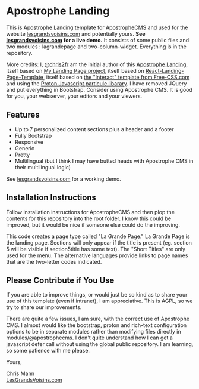 # Apostrophe Landing

This is [Apostrophe Landing](https://github.com/lesgrandsvoisins/apostrophe-landing) template for [ApostropheCMS](https://www.apostrophecms.com) and used for the website [lesgrandsvoisins.com](https://www.lesgrandsvoisins.com) and potentially yours. **See [lesgrandsvoisins.com](https://www.lesgrandsvoisins.com) for a live demo.** It consists of some public files and two modules : lagrandepage and two-column-widget. Everything is in the repository.

More credits: I, [@chris2fr](https://github.com/chris2fr/) am the initial author of this [Apostrophe Landing](https://github.com/chris2fr/), itself based on [My Landing Page project](https://github.com/wonderfullandingpage/mylandingpage), itself based on [React-Landing-Page-Template](https://github.com/issaafalkattan/React-Landing-Page-Template), itself based on [the "Interact" template from Free-CSS.com](https://www.free-css.com/assets/files/free-css-templates/preview/page234/interact/) and using the [Proton Javascript particule libarary](https://github.com/drawcall/Proton). I have removed JQuery and put everything in Bootstrap. Consider using Apostrophe CMS. It is good for you, your webserver, your editors and your viewers. 

## Features

* Up to 7 personalized content sections plus a header and a footer
* Fully Bootstrap
* Responsive
* Generic
* Pretty
* Multilingual (but I think I may have butted heads with Apostrophe CMS in their multilingual logic)

See [lesgrandsvoisins.com](https://www.lesgrandsvoisins.com) for a working demo.

## Installation Instructions

Follow installation instructions for ApostropheCMS and then plop the contents for this repository into the root folder. I know this could be improved, but it would be nice if someone else could do the improving.

This code creates a page type called "La Grande Page." La Grande Page is the landing page. Sections will only appear if the title is present (eg. section 5 will be visible if section5title has some text). The "Short Titles" are only used for the menu. The alternative languages provide links to page names that are the two-letter codes indicated.

## Please Contribute if You Use

If you are able to improve things, or would just be so kind as to share your use of this template (even if intranet), I am appreciative. This is AGPL, so we try to share our improvements. 

There are quite a few issues, I am sure, with the correct use of Apostrophe CMS. I almost would like the bootstrap, proton and rich-text configuration options to be in separate modules rather than modifying files directly in modules/@apostrophecms. I don't quite understand how I can get a javascript defer call without using the global public repository. I am learning, so some patience with me please.


Yours,

Chris Mann  
[LesGrandsVoisins.com](https://www.lesgrandsvoisins.com)
